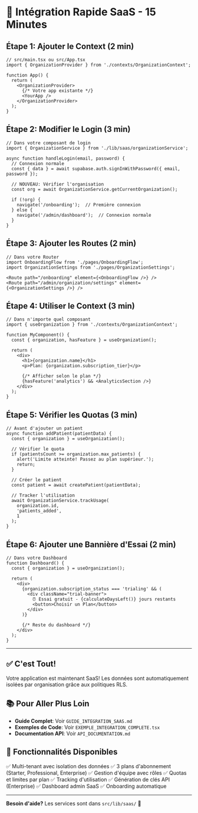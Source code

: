 # 🚀 Intégration Rapide SaaS - 15 Minutes

## Étape 1: Ajouter le Context (2 min)

```tsx
// src/main.tsx ou src/App.tsx
import { OrganizationProvider } from './contexts/OrganizationContext';

function App() {
  return (
    <OrganizationProvider>
      {/* Votre app existante */}
      <YourApp />
    </OrganizationProvider>
  );
}
```

## Étape 2: Modifier le Login (3 min)

```tsx
// Dans votre composant de login
import { OrganizationService } from './lib/saas/organizationService';

async function handleLogin(email, password) {
  // Connexion normale
  const { data } = await supabase.auth.signInWithPassword({ email, password });

  // NOUVEAU: Vérifier l'organisation
  const org = await OrganizationService.getCurrentOrganization();

  if (!org) {
    navigate('/onboarding');  // Première connexion
  } else {
    navigate('/admin/dashboard');  // Connexion normale
  }
}
```

## Étape 3: Ajouter les Routes (2 min)

```tsx
// Dans votre Router
import OnboardingFlow from './pages/OnboardingFlow';
import OrganizationSettings from './pages/OrganizationSettings';

<Route path="/onboarding" element={<OnboardingFlow />} />
<Route path="/admin/organization/settings" element={<OrganizationSettings />} />
```

## Étape 4: Utiliser le Context (3 min)

```tsx
// Dans n'importe quel composant
import { useOrganization } from './contexts/OrganizationContext';

function MyComponent() {
  const { organization, hasFeature } = useOrganization();

  return (
    <div>
      <h1>{organization.name}</h1>
      <p>Plan: {organization.subscription_tier}</p>

      {/* Afficher selon le plan */}
      {hasFeature('analytics') && <AnalyticsSection />}
    </div>
  );
}
```

## Étape 5: Vérifier les Quotas (3 min)

```tsx
// Avant d'ajouter un patient
async function addPatient(patientData) {
  const { organization } = useOrganization();

  // Vérifier le quota
  if (patientsCount >= organization.max_patients) {
    alert('Limite atteinte! Passez au plan supérieur.');
    return;
  }

  // Créer le patient
  const patient = await createPatient(patientData);

  // Tracker l'utilisation
  await OrganizationService.trackUsage(
    organization.id,
    'patients_added',
    1
  );
}
```

## Étape 6: Ajouter une Bannière d'Essai (2 min)

```tsx
// Dans votre Dashboard
function Dashboard() {
  const { organization } = useOrganization();

  return (
    <div>
      {organization.subscription_status === 'trialing' && (
        <div className="trial-banner">
          ⏰ Essai gratuit - {calculateDaysLeft()} jours restants
          <button>Choisir un Plan</button>
        </div>
      )}

      {/* Reste du dashboard */}
    </div>
  );
}
```

---

## ✅ C'est Tout!

Votre application est maintenant SaaS! Les données sont automatiquement isolées par organisation grâce aux politiques RLS.

## 📚 Pour Aller Plus Loin

- **Guide Complet**: Voir `GUIDE_INTEGRATION_SAAS.md`
- **Exemples de Code**: Voir `EXEMPLE_INTEGRATION_COMPLETE.tsx`
- **Documentation API**: Voir `API_DOCUMENTATION.md`

## 🎯 Fonctionnalités Disponibles

✅ Multi-tenant avec isolation des données
✅ 3 plans d'abonnement (Starter, Professional, Enterprise)
✅ Gestion d'équipe avec rôles
✅ Quotas et limites par plan
✅ Tracking d'utilisation
✅ Génération de clés API (Enterprise)
✅ Dashboard admin SaaS
✅ Onboarding automatique

---

**Besoin d'aide?** Les services sont dans `src/lib/saas/` 🚀
